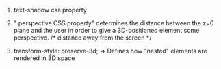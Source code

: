  1. text-shadow css property 

 2. " perspective CSS property" determines the distance between the z=0 plane and the user in order to give a 3D-positioned element some perspective. /* distance away from the screen */

 3. transform-style: preserve-3d; => Defines how "nested" elements are rendered in 3D space